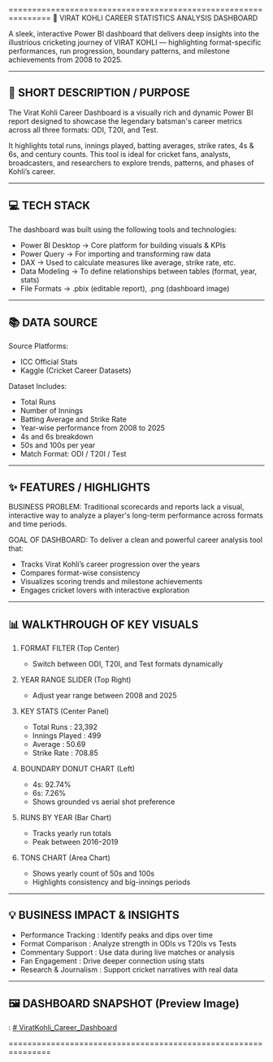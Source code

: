 ===============================================================
🏏  VIRAT KOHLI CAREER STATISTICS ANALYSIS DASHBOARD

A sleek, interactive Power BI dashboard that delivers deep insights 
into the illustrious cricketing journey of VIRAT KOHLI — highlighting 
format-specific performances, run progression, boundary patterns, 
and milestone achievements from 2008 to 2025.

---------------------------------------------------------------
🎯 SHORT DESCRIPTION / PURPOSE
---------------------------------------------------------------

The Virat Kohli Career Dashboard is a visually rich and dynamic 
Power BI report designed to showcase the legendary batsman's 
career metrics across all three formats: ODI, T20I, and Test.

It highlights total runs, innings played, batting averages, strike 
rates, 4s & 6s, and century counts. This tool is ideal for cricket 
fans, analysts, broadcasters, and researchers to explore trends, 
patterns, and phases of Kohli’s career.

---------------------------------------------------------------
💻 TECH STACK
---------------------------------------------------------------

The dashboard was built using the following tools and technologies:

- Power BI Desktop      → Core platform for building visuals & KPIs
- Power Query           → For importing and transforming raw data
- DAX                   → Used to calculate measures like average, strike rate, etc.
- Data Modeling         → To define relationships between tables (format, year, stats)
- File Formats          → .pbix (editable report), .png (dashboard image)

---------------------------------------------------------------
📚 DATA SOURCE
---------------------------------------------------------------

Source Platforms:
- ICC Official Stats
- Kaggle (Cricket Career Datasets)

Dataset Includes:
- Total Runs
- Number of Innings
- Batting Average and Strike Rate
- Year-wise performance from 2008 to 2025
- 4s and 6s breakdown
- 50s and 100s per year
- Match Format: ODI / T20I / Test

---------------------------------------------------------------
✨ FEATURES / HIGHLIGHTS
---------------------------------------------------------------

BUSINESS PROBLEM:
Traditional scorecards and reports lack a visual, interactive way 
to analyze a player's long-term performance across formats and 
time periods.

GOAL OF DASHBOARD:
To deliver a clean and powerful career analysis tool that:
- Tracks Virat Kohli’s career progression over the years
- Compares format-wise consistency
- Visualizes scoring trends and milestone achievements
- Engages cricket lovers with interactive exploration

---------------------------------------------------------------
📊 WALKTHROUGH OF KEY VISUALS
---------------------------------------------------------------

1. FORMAT FILTER (Top Center)
   - Switch between ODI, T20I, and Test formats dynamically

2. YEAR RANGE SLIDER (Top Right)
   - Adjust year range between 2008 and 2025

3. KEY STATS (Center Panel)
   - Total Runs     : 23,392
   - Innings Played : 499
   - Average        : 50.69
   - Strike Rate    : 708.85

4. BOUNDARY DONUT CHART (Left)
   - 4s: 92.74% 
   - 6s: 7.26%
   - Shows grounded vs aerial shot preference

5. RUNS BY YEAR (Bar Chart)
   - Tracks yearly run totals
   - Peak between 2016–2019

6. TONS CHART (Area Chart)
   - Shows yearly count of 50s and 100s
   - Highlights consistency and big-innings periods

---------------------------------------------------------------
💡 BUSINESS IMPACT & INSIGHTS
---------------------------------------------------------------

- Performance Tracking      : Identify peaks and dips over time
- Format Comparison         : Analyze strength in ODIs vs T20Is vs Tests
- Commentary Support        : Use data during live matches or analysis
- Fan Engagement            : Drive deeper connection using stats
- Research & Journalism     : Support cricket narratives with real data

---------------------------------------------------------------
🖼️ DASHBOARD SNAPSHOT (Preview Image)
---------------------------------------------------------------

: [# ViratKohli_Career_Dashboard](https://github.com/ritikSaini0007/ViratKohli_Career_Dashboard/blob/main/ViratKohli_Dashboard-SS.png)

===============================================================



